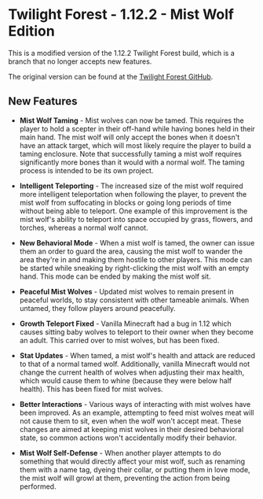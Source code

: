 Twilight Forest - 1.12.2 - Mist Wolf Edition
==============

This is a modified version of the 1.12.2 Twilight Forest build, which is a branch that no longer accepts new features.

The original version can be found at the [Twilight Forest GitHub](https://github.com/TeamTwilight/twilightforest/tree/1.12.x).

## New Features
- **Mist Wolf Taming** - Mist wolves can now be tamed. This requires the player to hold a scepter in their off-hand while having bones held in their main hand. The mist wolf will only accept the bones when it doesn't have an attack target, which will most likely require the player to build a taming enclosure. Note that successfully taming a mist wolf requires significantly more bones than it would with a normal wolf. The taming process is intended to be its own project.

- **Intelligent Teleporting** - The increased size of the mist wolf required more intelligent teleportation when following the player, to prevent the mist wolf from suffocating in blocks or going long periods of time without being able to teleport. One example of this improvement is the mist wolf's ability to teleport into space occupied by grass, flowers, and torches, whereas a normal wolf cannot.

- **New Behavioral Mode** - When a mist wolf is tamed, the owner can issue them an order to guard the area, causing the mist wolf to wander the area they're in and making them hostile to other players. This mode can be started while sneaking by right-clicking the mist wolf with an empty hand. This mode can be ended by making the mist wolf sit.

- **Peaceful Mist Wolves** - Updated mist wolves to remain present in peaceful worlds, to stay consistent with other tameable animals. When untamed, they follow players around peacefully.

- **Growth Teleport Fixed** - Vanilla Minecraft had a bug in 1.12 which causes sitting baby wolves to teleport to their owner when they become an adult. This carried over to mist wolves, but has been fixed.

- **Stat Updates** - When tamed, a mist wolf's health and attack are reduced to that of a normal tamed wolf. Additionally, vanilla Minecraft would not change the current health of wolves when adjusting their max health, which would cause them to whine (because they were below half health). This has been fixed for mist wolves.

- **Better Interactions** - Various ways of interacting with mist wolves have been improved. As an example, attempting to feed mist wolves meat will not cause them to sit, even when the wolf won't accept meat. These changes are aimed at keeping mist wolves in their desired behavioral state, so common actions won't accidentally modify their behavior.

- **Mist Wolf Self-Defense** - When another player attempts to do something that would directly affect your mist wolf, such as renaming them with a name tag, dyeing their collar, or putting them in love mode, the mist wolf will growl at them, preventing the action from being performed.
